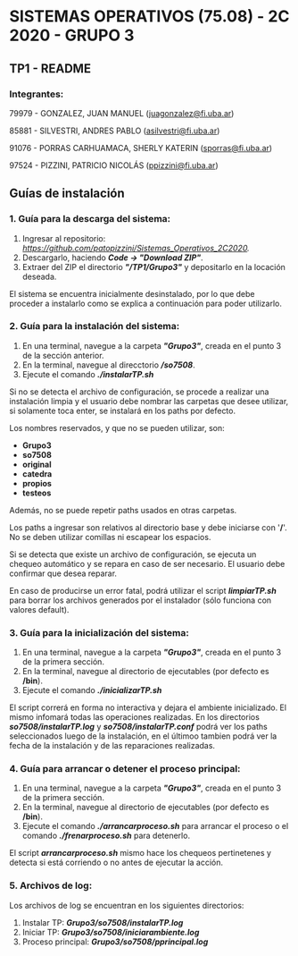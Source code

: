 # SISTEMAS OPERATIVOS (75.08) - 2C 2020 - GRUPO 3

## TP1 - README

### Integrantes:
79979 - GONZALEZ, JUAN MANUEL (juagonzalez@fi.uba.ar)

85881 - SILVESTRI, ANDRES PABLO (asilvestri@fi.uba.ar)

91076 - PORRAS CARHUAMACA, SHERLY KATERIN (sporras@fi.uba.ar)

97524 - PIZZINI, PATRICIO NICOLÁS (ppizzini@fi.uba.ar)

## Guías de instalación

### 1. Guía para la descarga del sistema:

1. Ingresar al repositorio: *https://github.com/patopizzini/Sistemas_Operativos_2C2020.* 
2. Descargarlo, haciendo ***Code -> "Download ZIP"***.
3. Extraer del ZIP el directorio ***"/TP1/Grupo3"*** y depositarlo en la locación deseada.

El sistema se encuentra inicialmente desinstalado, por lo que debe proceder a instalarlo como se explica a continuación para poder utilizarlo.

### 2. Guía para la instalación del sistema:

1. En una terminal, navegue a la carpeta ***"Grupo3"***, creada en el punto 3 de la sección anterior.
2. En la terminal, navegue al direcctorio ***/so7508***.
3. Ejecute el comando ***./instalarTP.sh***

Si no se detecta el archivo de configuración, se procede a realizar una instalación limpia y el usuario debe nombrar las carpetas que desee utilizar, si solamente toca enter, se instalará en los paths por defecto.

Los nombres reservados, y que no se pueden utilizar, son: 
- **Grupo3**
- **so7508**
- **original**
- **catedra**
- **propios**
- **testeos**

Además, no se puede repetir paths usados en otras carpetas.

Los paths a ingresar son relativos al directorio base y debe iniciarse con '**/**'. 
No se deben utilizar comillas ni escapear los espacios.

Si se detecta que existe un archivo de configuración, se ejecuta un chequeo automático y se repara en caso de ser necesario. 
El usuario debe confirmar que desea reparar.

En caso de producirse un error fatal, podrá utilizar el script ***limpiarTP.sh*** para borrar los archivos generados por el instalador (sólo funciona con valores default).

### 3. Guía para la inicialización del sistema:

1. En una terminal, navegue a la carpeta ***"Grupo3"***, creada en el punto 3 de la primera sección.
2. En la terminal, navegue al directorio de ejecutables (por defecto es **/bin**).
3. Ejecute el comando ***./inicializarTP.sh***

El script correrá en forma no interactiva y dejara el ambiente inicializado. El mismo infomará todas las operaciones realizadas.
En los directorios ***so7508/instalarTP.log*** y ***so7508/instalarTP.conf*** podrá ver los paths seleccionados luego de la instalación, en el últimoo tambien podrá ver la fecha de la instalación y de las reparaciones realizadas.

### 4. Guía para arrancar o detener el proceso principal:

1. En una terminal, navegue a la carpeta ***"Grupo3"***, creada en el punto 3 de la primera sección.
2. En la terminal, navegue al directorio de ejecutables (por defecto es **/bin**).
3. Ejecute el comando ***./arrancarproceso.sh*** para arrancar el proceso o el comando ***./frenarproceso.sh*** para detenerlo.

El script ***arrancarproceso.sh*** mismo hace los chequeos pertinetenes y detecta si está corriendo o no antes de ejecutar la acción.

### 5. Archivos de log:

Los archivos de log se encuentran en los siguientes directorios:

1. Instalar TP: ***Grupo3/so7508/instalarTP.log***
2. Iniciar TP: ***Grupo3/so7508/iniciarambiente.log***
3. Proceso principal: ***Grupo3/so7508/pprincipal.log***
